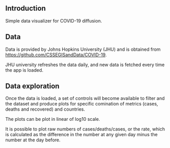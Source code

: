 ## Introduction

Simple data visualizer for COVID-19 diffusion.

## Data

Data is provided by Johns Hopkins University (JHU) and is obtained from <https://github.com/CSSEGISandData/COVID-19>. 

JHU university refreshes the data daily, and new data is fetched every time the app is loaded.

## Data exploration

Once the data is loaded, a set of controls will become available to filter and the dataset and produce plots for specific comination of metrics (cases, deaths and recovered) and countries.

The plots can be plot in linear of log10 scale.

It is possible to plot raw numbers of cases/deaths/cases, or the rate, which is calculated as the difference in the number at any given day minus the number at the day before. 
